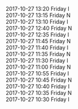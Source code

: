 2017-10-27 13:20 Friday  I  
2017-10-27 13:15 Friday  N  
2017-10-27 13:10 Friday  I  
2017-10-27 12:40 Friday  N  
2017-10-27 12:35 Friday  I  
2017-10-27 11:45 Friday  N  
2017-10-27 11:40 Friday  I  
2017-10-27 11:35 Friday  N  
2017-10-27 11:30 Friday  I  
2017-10-27 11:00 Friday  N  
2017-10-27 10:55 Friday  I  
2017-10-27 10:45 Friday  N  
2017-10-27 10:40 Friday  I  
2017-10-27 10:35 Friday  N  
2017-10-27 10:30 Friday  I  
